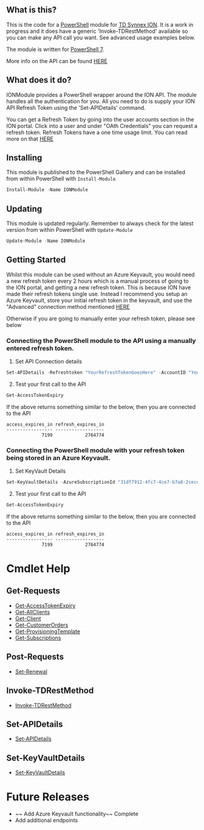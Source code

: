 ## What is this?

This is the code for a [PowerShell](https://microsoft.com/powershell) module for [TD Synnex ION](https://ion.tdsynnex.com/v2/login). It is a work in progress and it does have a generic 'Invoke-TDRestMethod' available so you can make any API call you want. See advanced usage examples below. 

The module is written for [PowerShell 7](https://docs.microsoft.com/en-us/powershell/scripting/whats-new/what-s-new-in-powershell-71?view=powershell-7.1). 

More info on the API can be found [HERE](https://www.tdsynnex.com/ion/v3api/)

## What does it do?

IONModule provides a PowerShell wrapper around the ION API. The module handles all the authentication for you. All you need to do is supply your ION API Refresh Token using the 'Set-APIDetails' command.

You can get a Refresh Token by going into the user accounts section in the ION portal. Click into a user and under "OAth Credentials" you can request a refresh token. Refresh Tokens have a one time usage limit. You can read more on that [HERE](https://www.tdsynnex.com/ion/v3api/#tag/AccessAuthentication)

## Installing

This module is published to the PowerShell Gallery and can be installed from within PowerShell with `Install-Module`

```powershell
Install-Module -Name IONModule
```

## Updating

This module is updated regularly. Remember to always check for the latest version from within PowerShell with `Update-Module`

```powershell
Update-Module -Name IONModule
```

## Getting Started

Whilst this module can be used without an Azure Keyvault, you would need a new refresh token every 2 hours which is a manual process of going to the ION portal, and getting a new refresh token. This is because ION have made their refresh tokens single use. Instead I recommend you setup an Azure Keyvault, store your initial refresh token in the keyvault, and use the "Advanced" connection method mentioned [HERE](#connecting-the-powerShell-module-with-your-refresh-token-being-stored-in-an-azure-keyvault)

Otherwise if you are going to manually enter your refresh token, please see below

### Connecting the PowerShell module to the API using a manually entered refresh token. 

1. Set API Connection details
```powershell
Set-APIDetails -Refreshtoken "YourRefreshTokenGoesHere" -AccountID "Your Account ID goes here"
```

2. Test your first call to the API
```powershell
Get-AccessTokenExpiry
```

If the above returns something similar to the below, then you are connected to the API
```
access_expires_in refresh_expires_in
----------------- ------------------
             7199            2764774
```

### Connecting the PowerShell module with your refresh token being stored in an Azure Keyvault. 

1. Set KeyVault Details
```powershell
Set-KeyVaultDetails -AzureSubscriptionId "31df7912-4fc7-4ce7-b7a8-2cece6fbe51d" -KeyVaultName "YourKeyVaultName" -KeyVaultSecretName "YourKeyVaultSecretName" -AccountID "Your ION Account ID"
```

2. Test your first call to the API
```powershell
Get-AccessTokenExpiry
```

If the above returns something similar to the below, then you are connected to the API
```
access_expires_in refresh_expires_in
----------------- ------------------
             7199            2764774
```

# Cmdlet Help
## Get-Requests
- [Get-AccessTokenExpiry](./Docs/Get-AccessTokenExpiry.md)
- [Get-AllClients](./Docs/Get-AllClients.md)
- [Get-Client](./Docs/Get-Client.md)
- [Get-CustomerOrders](./Docs/Get-CustomerOrders.md)
- [Get-ProvisioningTemplate](./Docs/Get-ProvisioningTemplate.md)
- [Get-Subscriptions](./Docs/Get-Subscriptions.md)
## Post-Requests
- [Set-Renewal](./Docs/Set-Renewal.md)
## Invoke-TDRestMethod
- [Invoke-TDRestMethod](./Docs/Invoke-TDRestMethod.md)
## Set-APIDetails
- [Set-APIDetails](./Docs/Set-APIDetails.md)
## Set-KeyVaultDetails
- [Set-KeyVaultDetails](./Docs/Set-KeyVaultDetails.md)

# Future Releases
- ~~ Add Azure Keyvault functionality~~ Complete
- Add additional endpoints 



